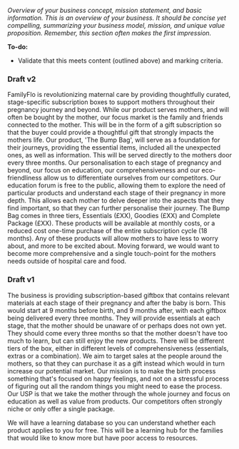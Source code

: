 *Overview of your business concept, mission statement, and basic information.
This is an overview of your business. It should be concise yet compelling, summarizing your business model, mission, and unique value proposition. Remember, this section often makes the first impression.*

**To-do:**
- Validate that this meets content (outlined above) and marking criteria. 

### Draft v2
FamilyFlo is revolutionizing maternal care by providing thoughtfully curated, stage-specific subscription boxes to support mothers throughout their pregnancy journey and beyond. While our product serves mothers, and will often be bought by the mother, our focus market is the family and friends connected to the mother. This will be in the form of a gift subscription so that the buyer could provide a thoughtful gift that strongly impacts the mothers life. Our product, 'The Bump Bag', will serve as a foundation for their journeys, providing the essential items, included all the unexpected ones, as well as information. This will be served directly to the mothers door every three months. Our personalisation to each stage of pregnancy and beyond, our focus on education, our comprehensiveness and our eco-friendliness allow us to differentiate ourselves from our competitors. Our education forum is free to the public, allowing them to explore the need of particular products and understand each stage of their pregnancy in more depth. This allows each mother to delve deeper into the aspects that they find important, so that they can further personalise their journey. The Bump Bag comes in three tiers, Essentials (£XX), Goodies (£XX) and Complete Package (£XX). These products will be available at monthly costs, or a reduced cost one-time purchase of the entire subscription cycle (18 months). Any of these products will allow mothers to have less to worry about, and more to be excited about. Moving forward, we would want to become more comprehensive and a single touch-point for the mothers needs outside of hospital care and food.

### Draft v1
The business is providing subscription-based giftbox that contains relevant materials at each stage of their pregnancy and after the baby is born. This would start at 9 months before birth, and 9 months after, with each giftbox being delivered every three months. They will provide essentials at each stage, that the mother should be unaware of or perhaps does not own yet. They should come every three months so that the mother doesn't have too much to learn, but can still enjoy the new products. There will be different tiers of the box, either in different levels of comprehensiveness (essentials, extras or a combination). We aim to target sales at the people around the mothers, so that they can purchase it as a gift instead which would in turn increase our potential market. Our mission is to make the birth process something that's focused on happy feelings, and not on a stressful process of figuring out all the random things you might need to ease the process. Our USP is that we take the mother through the whole journey and focus on education as well as value from products. Our competitors often strongly niche or only offer a single package.

We will have a learning database so you can understand whether each product applies to you for free. This will be a learning hub for the families that would like to know more but have poor access to resources. 